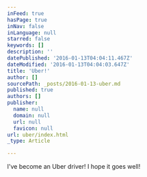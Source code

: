 ```yaml
---
inFeed: true
hasPage: true
inNav: false
inLanguage: null
starred: false
keywords: []
description: ''
datePublished: '2016-01-13T04:04:11.467Z'
dateModified: '2016-01-13T04:04:03.647Z'
title: 'Uber!'
author: []
sourcePath: _posts/2016-01-13-uber.md
published: true
authors: []
publisher:
  name: null
  domain: null
  url: null
  favicon: null
url: uber/index.html
_type: Article

---
```

I've become an Uber driver!  I hope it goes well!